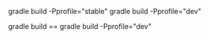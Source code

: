 gradle build -Pprofile="stable"
gradle build -Pprofile="dev"


gradle build == gradle build -Pprofile="dev"